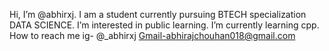 Hi, I’m @abhirxj.
I am a student currently pursuing BTECH specialization DATA SCIENCE.
I’m interested in public learning.
I’m currently learning cpp.
How to reach me 
ig- @_abhirxj
Gmail-abhirajchouhan018@gmail.com


<!---
abhirxj/abhirxj is a ✨ special ✨ repository because its `README.md` (this file) appears on your GitHub profile.
You can click the Preview link to take a look at your changes.
--->

